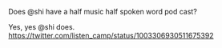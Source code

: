 Does @shi have a half music half spoken word pod cast?

Yes, yes @shi does. https://twitter.com/listen_camp/status/1003306930511675392